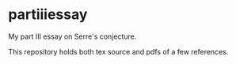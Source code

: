 partiiiessay
============

My part III essay on Serre's conjecture.

This repository holds both tex source and pdfs of a few references.
